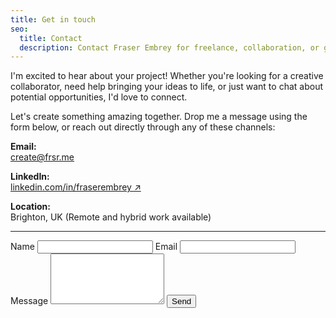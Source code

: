 ```yaml
---
title: Get in touch
seo:
  title: Contact
  description: Contact Fraser Embrey for freelance, collaboration, or general inquiries. Email, LinkedIn, and a contact form are available.
---
```


I'm excited to hear about your project! Whether you're looking for a creative collaborator, need help bringing your ideas to life, or just want to chat about potential opportunities, I'd love to connect.

Let's create something amazing together. Drop me a message using the form below, or reach out directly through any of these channels:

**Email:**  
[create@frsr.me](mailto:create@frsr.me)

**LinkedIn:**  
[linkedin.com/in/fraserembrey ↗](https://linkedin.com/in/fraserembrey)

**Location:**  
Brighton, UK (Remote and hybrid work available)

---

<form name="contact" method="POST" data-netlify="true" class="mt-8 flex flex-col gap-4">
  <input type="hidden" name="form-name" value="contact" />
  <label>
    Name
    <input type="text" name="name" required class="block w-full mt-1 px-3 py-2 border rounded bg-transparent text-current" />
  </label>
  <label>
    Email
    <input type="email" name="email" required class="block w-full mt-1 px-3 py-2 border rounded bg-transparent text-current" />
  </label>
  <label>
    Message
    <textarea name="message" rows="5" required class="block w-full mt-1 px-3 py-2 border rounded bg-transparent text-current"></textarea>
  </label>
  <button type="submit" class="inline-flex items-center justify-center px-5 py-2 font-sans leading-tight bg-black text-white font-semibold rounded-full hover:bg-transparent hover:text-black border-2 border-black active:scale-95 active:bg-black/10 transition cursor-pointer">Send</button>
</form>